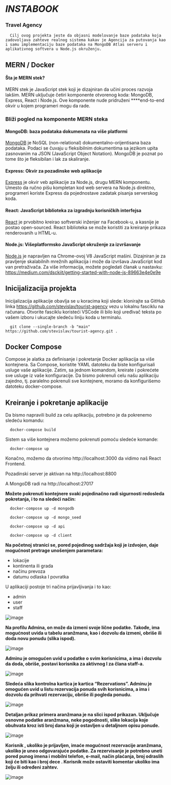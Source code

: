# *INSTABOOK* 
### Travel Agency 
      Cilj ovog projekta jeste da objasni modelovanje baze podataka koja zadovoljava zahteve realnog sistema kakav je Agencija za putovanja kao i samu implementaciju baze podataka na MongoDB Atlas serveru i aplikativnog softvera u Node.js okruženju.
## **MERN / Docker**
#### Šta je MERN stek?
MERN stek je JavaScript stek koji je dizajniran da učini proces razvoja lakšim. MERN uključuje četiri komponente otvorenog koda: MongoDB, Express, React i Node.js. Ove komponente nude pridruženi ****end-to-end okvir u kojem programeri mogu da rade.

### Bliži pogled na komponente MERN steka
#### MongoDB: baza podataka dokumenata na više platformi
[MongoDB](https://www.mongodb.com/) je NoSQL (non-relational) dokumentalno-orijentisana baza podataka. Podaci se čuvaju u fleksibilnim dokumentima sa jezikom upita zasnovanim na JSON (JavaScript Object Notation). MongoDB je poznat po tome što je fleksibilan i lak za skaliranje.
#### Express: Okvir za pozadinske web aplikacije
[Express](https://expressjs.com/) je okvir veb aplikacije za Node.js, drugu MERN komponentu. Umesto da ručno pišu kompletan kod web servera na Node.js direktno, programeri koriste Express da pojednostave zadatak pisanja serverskog koda.
#### React: JavaScript biblioteka za izgradnju korisničkih interfejsa
[React](https://reactjs.org/) je prvobitno kreirao softverski inženjer na Facebook-u, a kasnije je postao open-sourced. React biblioteka se može koristiti za kreiranje prikaza renderovanih u HTML-u.
#### Node.js: Višeplatformsko JavaScript okruženje za izvršavanje
[Node.js](https://nodejs.org/en/) je napravljen na Chrome-ovoj V8 JavaScript mašini. Dizajniran je za pravljenje skalabilnih mrežnih aplikacija i može da izvršava JavaScript kod van pretraživača. Za više informacija, možete pogledati članak u nastavku: https://medium.com/dsckiit/getting-started-with-node-js-89663e4e0e9e


## Inicijalizacija projekta
   Inicijalizacija aplikacije obavlja se u koracima koji slede: klonirajte sa GitHub linka https://github.com/stevislav/tourist-agency vezu u lokalnu fasciklu na računaru. Otvorite fasciklu koristeći VSCode ili bilo koji uređivač teksta po vašem izboru i ukucajte sledeću liniju koda u terminalu.
   
      git clone --single-branch -b "main" https://github.com/stevislav/tourist-agency.git .

## Docker Compose 
  Compose je alatka za definisanje i pokretanje Docker aplikacija sa više kontejnera. Sa Compose, koristite YAML datoteku da biste konfigurisali usluge vaše aplikacije. Zatim, sa jednom komandom, kreirate i pokrećete sve usluge iz vaše konfiguracije.
Da bismo pokrenuli celu našu aplikaciju zajedno, tj. paralelno pokrenuli sve kontejnere, moramo da konfigurišemo datoteku docker-compose.


## Kreiranje i pokretanje aplikacije

Da bismo napravili build za celu aplikaciju, potrebno je da pokrenemo sledeću komandu: 

      docker-compose build

Sistem sa više kontejnera možemo pokrenuti pomoću sledeće komande: 

      docker-compose up

Konačno, možemo da otvorimo http://localhost:3000 da vidimo naš React Frontend.

Pozadinski server je aktivan na http://localhost:8800

A MongoDB radi na http://localhost:27017

**Možete pokrenuti kontejnere svaki pojedinačno radi sigurnosti redosleda pokretanja, i to na sledeći način:**

      docker-compose up -d mongodb
      
      docker-compose up -d mongo_seed
      
      docker-compose up -d api
      
      docker-compose up -d client
      
**Na početnoj stranici se, pored pojedinog sadržaja koji je izdvojen, daje mogućnost pretrage unošenjem parametara:**
      
* lokacije
* kontinenta ili grada 
* načinu prevoza
* datumu odlaska I povratka

U aplikaciji postoje tri načina prijavljivanja i to kao:

*	admin
*	user
*	staff

      
![image](https://user-images.githubusercontent.com/85966007/218750174-e07feab5-2418-4f30-ba4a-b2a19dacfe96.png)

**Na profilu Admina, on može da izmeni svoje lične podatke. Takođe, ima mogućnost uvida u tabelu aranžmana, kao i dozvolu da izmeni, obriše ili doda novu ponudu (slika ispod).**

![image](https://user-images.githubusercontent.com/85966007/218790489-cbbd152c-b905-4110-988f-29face9cbb8a.png)


**Adminu je omogućen uvid u podatke o svim korisnicima, a ima i dozvolu da doda, obriše, postavi korisnika za aktivnog I za člana staff-a.**


![image](https://user-images.githubusercontent.com/85966007/218791487-01d74381-31e7-4d08-8363-f1df3e7f4696.png)


**Sledeća slika kontrolna kartica je kartica “Rezervations”. Adminu je omogućen uvid u listu rezervacija ponuda svih korisnicima, a ima i dozvolu da prihvati rezervaciju, obriše ili pogleda ponudu.**


![image](https://user-images.githubusercontent.com/85966007/218791859-87373829-aaf7-456f-8a25-ec9b61fba11c.png)


**Detaljan prikaz primera aranžmana je na slici ispod prikazan. Uključuje osnovne podatke aranžmana, neke pogodnosti, slike lokacija koje obuhvata kroz isti broj dana koji je ostavljen u detaljnom opisu ponude.**

![image](https://user-images.githubusercontent.com/85966007/218792327-889ff1c1-4143-48d3-9339-205069c70784.png)

**Korisnik , ukoliko je prijavljen, imaće mogućnost rezervacije aranžmana, ukoliko je uneo odgovarajuće podatke.  Za rezervisanje je potrebno uneti pored punog imena i mobilni telefon, e-mail, način plaćanja, broj odraslih  koji će biti kao i broj dece . Korisnik može ostaviti komentar ukoliko ima želju ili određeni zahtev.**

![image](https://user-images.githubusercontent.com/85966007/218792397-99039e6b-59f9-43b6-8415-3d071cd4414a.png)
